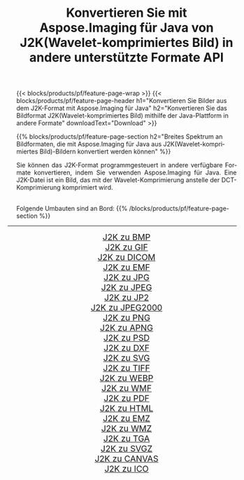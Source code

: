 ﻿---
title: Konvertieren Sie mit Aspose.Imaging für Java von J2K(Wavelet-komprimiertes Bild) in andere unterstützte Formate API 
weight: 3920
url: /de/java/conversion/from/j2k/ 
lang: de
langdirlevel: 2
locales: zh-hans,ja,it,ru,de,es,fr,nl,id,lt,pl,pt,vi,tr,ko,zh-hant,ar,hi,th,sv,cs,uk,he
description: Aspose.Imaging kann mithilfe der Java-Plattform problemlos von J2K(Wavelet-komprimiertes Bild) in andere Formate konvertieren
---

{{< blocks/products/pf/feature-page-wrap >}}
{{< blocks/products/pf/feature-page-header h1="Konvertieren Sie Bilder aus dem J2K-Format mit Aspose.Imaging für Java" h2="Konvertieren Sie das Bildformat J2K(Wavelet-komprimiertes Bild) mithilfe der Java-Plattform in andere Formate" downloadText="Download" >}}


{{% blocks/products/pf/feature-page-section  h2="Breites Spektrum an Bildformaten, die mit Aspose.Imaging für Java aus J2K(Wavelet-komprimiertes Bild)-Bildern konvertiert werden können" %}}
<p align=justify>Sie können das J2K-Format programmgesteuert in andere verfügbare Formate konvertieren, indem Sie verwenden
Aspose.Imaging für Java. Eine J2K-Datei ist ein Bild, das mit der Wavelet-Komprimierung anstelle der DCT-Komprimierung komprimiert wird.</p>
<br/>
Folgende Umbauten sind an Bord:
{{% /blocks/products/pf/feature-page-section %}}
<div class="container-fluid productfamilypage bg-gray">
    <div class="convertypes bg-gray agp-content section">
        <div class="container">
		<hr style="margin-left:-20px;"/>
		<div class="row other-converters" style="gap: 10px;font-size: 19px;text-align:center;">
		    <div class='col-md-2 other-converter remove-lp remove-rp'><a href="/imaging/de/java/conversion/j2k-to-bmp/" style="padding:15px;">J2K zu BMP</a></div><div class='col-md-2 other-converter remove-lp remove-rp'><a href="/imaging/de/java/conversion/j2k-to-gif/" style="padding:15px;">J2K zu GIF</a></div><div class='col-md-2 other-converter remove-lp remove-rp'><a href="/imaging/de/java/conversion/j2k-to-dicom/" style="padding:15px;">J2K zu DICOM</a></div><div class='col-md-2 other-converter remove-lp remove-rp'><a href="/imaging/de/java/conversion/j2k-to-emf/" style="padding:15px;">J2K zu EMF</a></div><div class='col-md-2 other-converter remove-lp remove-rp'><a href="/imaging/de/java/conversion/j2k-to-jpg/" style="padding:15px;">J2K zu JPG</a></div><div class='col-md-2 other-converter remove-lp remove-rp'><a href="/imaging/de/java/conversion/j2k-to-jpeg/" style="padding:15px;">J2K zu JPEG</a></div><div class='col-md-2 other-converter remove-lp remove-rp'><a href="/imaging/de/java/conversion/j2k-to-jp2/" style="padding:15px;">J2K zu JP2</a></div><div class='col-md-2 other-converter remove-lp remove-rp'><a href="/imaging/de/java/conversion/j2k-to-jpeg2000/" style="padding:15px;">J2K zu JPEG2000</a></div><div class='col-md-2 other-converter remove-lp remove-rp'><a href="/imaging/de/java/conversion/j2k-to-png/" style="padding:15px;">J2K zu PNG</a></div><div class='col-md-2 other-converter remove-lp remove-rp'><a href="/imaging/de/java/conversion/j2k-to-apng/" style="padding:15px;">J2K zu APNG</a></div><div class='col-md-2 other-converter remove-lp remove-rp'><a href="/imaging/de/java/conversion/j2k-to-psd/" style="padding:15px;">J2K zu PSD</a></div><div class='col-md-2 other-converter remove-lp remove-rp'><a href="/imaging/de/java/conversion/j2k-to-dxf/" style="padding:15px;">J2K zu DXF</a></div><div class='col-md-2 other-converter remove-lp remove-rp'><a href="/imaging/de/java/conversion/j2k-to-svg/" style="padding:15px;">J2K zu SVG</a></div><div class='col-md-2 other-converter remove-lp remove-rp'><a href="/imaging/de/java/conversion/j2k-to-tiff/" style="padding:15px;">J2K zu TIFF</a></div><div class='col-md-2 other-converter remove-lp remove-rp'><a href="/imaging/de/java/conversion/j2k-to-webp/" style="padding:15px;">J2K zu WEBP</a></div><div class='col-md-2 other-converter remove-lp remove-rp'><a href="/imaging/de/java/conversion/j2k-to-wmf/" style="padding:15px;">J2K zu WMF</a></div><div class='col-md-2 other-converter remove-lp remove-rp'><a href="/imaging/de/java/conversion/j2k-to-pdf/" style="padding:15px;">J2K zu PDF</a></div><div class='col-md-2 other-converter remove-lp remove-rp'><a href="/imaging/de/java/conversion/j2k-to-html/" style="padding:15px;">J2K zu HTML</a></div><div class='col-md-2 other-converter remove-lp remove-rp'><a href="/imaging/de/java/conversion/j2k-to-emz/" style="padding:15px;">J2K zu EMZ</a></div><div class='col-md-2 other-converter remove-lp remove-rp'><a href="/imaging/de/java/conversion/j2k-to-wmz/" style="padding:15px;">J2K zu WMZ</a></div><div class='col-md-2 other-converter remove-lp remove-rp'><a href="/imaging/de/java/conversion/j2k-to-tga/" style="padding:15px;">J2K zu TGA</a></div><div class='col-md-2 other-converter remove-lp remove-rp'><a href="/imaging/de/java/conversion/j2k-to-svgz/" style="padding:15px;">J2K zu SVGZ</a></div><div class='col-md-2 other-converter remove-lp remove-rp'><a href="/imaging/de/java/conversion/j2k-to-canvas/" style="padding:15px;">J2K zu CANVAS</a></div><div class='col-md-2 other-converter remove-lp remove-rp'><a href="/imaging/de/java/conversion/j2k-to-ico/" style="padding:15px;">J2K zu ICO</a></div>
                </div>
        </div>
    </div>
</div>
<br/>

